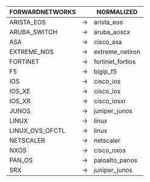 | FORWARDNETWORKS | | NORMALIZED |
| --------------- | -- | ------ |
| ARISTA_EOS | → | arista_eos |
| ARUBA_SWITCH | → | aruba_aoscx |
| ASA | → | cisco_asa |
| EXTREME_NOS | → | extreme_netiron |
| FORTINET | → | fortinet_fortios |
| F5 | → | bigip_f5 |
| IOS | → | cisco_ios |
| IOS_XE | → | cisco_ios |
| IOS_XR | → | cisco_iosxr |
| JUNOS | → | juniper_junos |
| LINUX | → | linux |
| LINUX_OVS_OFCTL | → | linux |
| NETSCALER | → | netscaler |
| NXOS | → | cisco_nxos |
| PAN_OS | → | paloalto_panos |
| SRX | → | juniper_junos |
